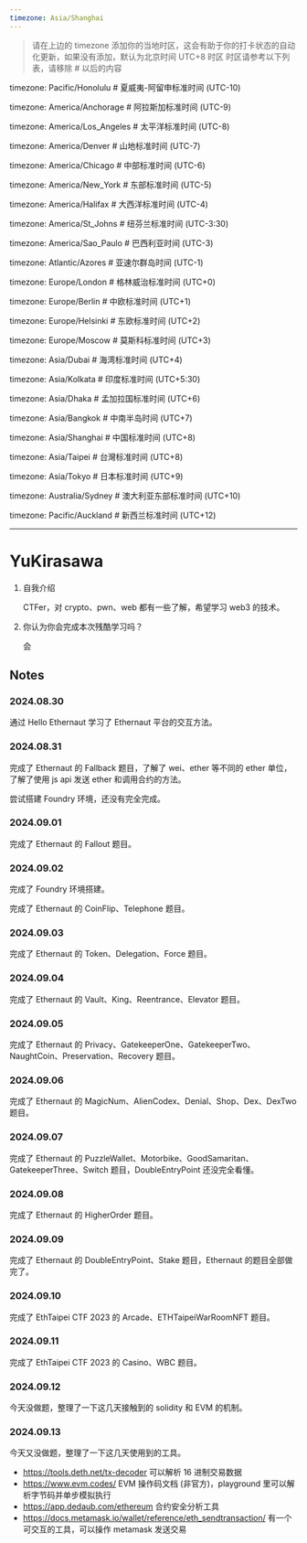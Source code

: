 ```yaml
---
timezone: Asia/Shanghai
---
```


> 请在上边的 timezone 添加你的当地时区，这会有助于你的打卡状态的自动化更新，如果没有添加，默认为北京时间 UTC+8 时区
> 时区请参考以下列表，请移除 # 以后的内容

timezone: Pacific/Honolulu # 夏威夷-阿留申标准时间 (UTC-10)

timezone: America/Anchorage # 阿拉斯加标准时间 (UTC-9)

timezone: America/Los_Angeles # 太平洋标准时间 (UTC-8)

timezone: America/Denver # 山地标准时间 (UTC-7)

timezone: America/Chicago # 中部标准时间 (UTC-6)

timezone: America/New_York # 东部标准时间 (UTC-5)

timezone: America/Halifax # 大西洋标准时间 (UTC-4)

timezone: America/St_Johns # 纽芬兰标准时间 (UTC-3:30)

timezone: America/Sao_Paulo # 巴西利亚时间 (UTC-3)

timezone: Atlantic/Azores # 亚速尔群岛时间 (UTC-1)

timezone: Europe/London # 格林威治标准时间 (UTC+0)

timezone: Europe/Berlin # 中欧标准时间 (UTC+1)

timezone: Europe/Helsinki # 东欧标准时间 (UTC+2)

timezone: Europe/Moscow # 莫斯科标准时间 (UTC+3)

timezone: Asia/Dubai # 海湾标准时间 (UTC+4)

timezone: Asia/Kolkata # 印度标准时间 (UTC+5:30)

timezone: Asia/Dhaka # 孟加拉国标准时间 (UTC+6)

timezone: Asia/Bangkok # 中南半岛时间 (UTC+7)

timezone: Asia/Shanghai # 中国标准时间 (UTC+8)

timezone: Asia/Taipei # 台灣标准时间 (UTC+8)

timezone: Asia/Tokyo # 日本标准时间 (UTC+9)

timezone: Australia/Sydney # 澳大利亚东部标准时间 (UTC+10)

timezone: Pacific/Auckland # 新西兰标准时间 (UTC+12)

---

# YuKirasawa

1. 自我介绍

   CTFer，对 crypto、pwn、web 都有一些了解，希望学习 web3 的技术。

2. 你认为你会完成本次残酷学习吗？

   会

## Notes

<!-- Content_START -->

### 2024.08.30

通过 Hello Ethernaut 学习了 Ethernaut 平台的交互方法。

### 2024.08.31

完成了 Ethernaut 的 Fallback 题目，了解了 wei、ether 等不同的 ether 单位，了解了使用 js api 发送 ether 和调用合约的方法。

尝试搭建 Foundry 环境，还没有完全完成。

### 2024.09.01

完成了 Ethernaut 的 Fallout 题目。

### 2024.09.02

完成了 Foundry 环境搭建。

完成了 Ethernaut 的 CoinFlip、Telephone 题目。

### 2024.09.03

完成了 Ethernaut 的 Token、Delegation、Force 题目。

### 2024.09.04

完成了 Ethernaut 的 Vault、King、Reentrance、Elevator 题目。

### 2024.09.05

完成了 Ethernaut 的 Privacy、GatekeeperOne、GatekeeperTwo、NaughtCoin、Preservation、Recovery 题目。

### 2024.09.06

完成了 Ethernaut 的 MagicNum、AlienCodex、Denial、Shop、Dex、DexTwo 题目。

### 2024.09.07

完成了 Ethernaut 的 PuzzleWallet、Motorbike、GoodSamaritan、GatekeeperThree、Switch 题目，DoubleEntryPoint 还没完全看懂。

### 2024.09.08

完成了 Ethernaut 的 HigherOrder 题目。

### 2024.09.09

完成了 Ethernaut 的 DoubleEntryPoint、Stake 题目，Ethernaut 的题目全部做完了。

### 2024.09.10

完成了 EthTaipei CTF 2023 的 Arcade、ETHTaipeiWarRoomNFT 题目。

### 2024.09.11

完成了 EthTaipei CTF 2023 的 Casino、WBC 题目。

### 2024.09.12

今天没做题，整理了一下这几天接触到的 solidity 和 EVM 的机制。

### 2024.09.13

今天又没做题，整理了一下这几天使用到的工具。

- https://tools.deth.net/tx-decoder 可以解析 16 进制交易数据
- https://www.evm.codes/ EVM 操作码文档 (非官方)，playground 里可以解析字节码并单步模拟执行
- https://app.dedaub.com/ethereum 合约安全分析工具
- https://docs.metamask.io/wallet/reference/eth_sendtransaction/ 有一个可交互的工具，可以操作 metamask 发送交易

<!-- Content_END -->
